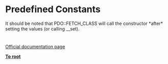 # Predefined Constants




<div class="phpcode"><span class="html">
It should be noted that PDO::FETCH_CLASS will call the constructor *after* setting the values (or calling __set).</span>
</div>
  

#

[Official documentation page](https://www.php.net/manual/en/pdo.constants.php)

**[To root](/README.md)**